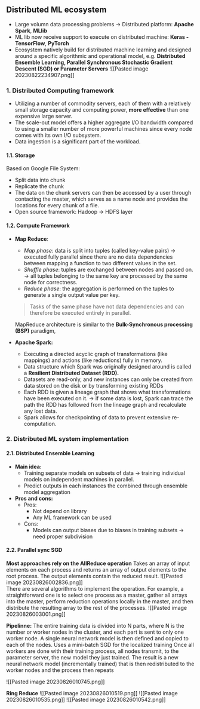 ## Distributed ML ecosystem
- Large volumn data processing problems -> Distributed platform: **Apache Spark**, **MLlib**
- ML lib now receive support to execute on distributed machine: **Keras - TensorFlow**, **PyTorch**
- Ecosystem natively build for distributed machine learning and designed around a specific algorithmic and operational model, e.g. **Distributed Ensemble Learning, Parallel Synchronous Stochastic Gradient Descent (SGD) or Parameter Servers**
![[Pasted image 20230822234907.png]]
### 1. Distributed Computing framework 
- Utilizing a number of commodity servers, each of them with a relatively small storage capacity and computing power, **more effective** than one expensive large server.
- The scale-out model offers a higher aggregate I/O bandwidth compared to using a smaller number of more powerful machines since every node comes with its own I/O subsystem.
- Data ingestion is a significant part of the workload.
#### 1.1. Storage 
Based on Google File System: 
- Split data into chunk
- Replicate the chunk 
- The data on the chunk servers can then be accessed by a user through contacting the master, which serves as a name node and provides the locations for every chunk of a file.
- Open source framework: Hadoop  -> HDFS layer

#### 1.2. Compute Framework 
- **Map Reduce**:
	- *Map phase*: data is split into tuples (called key-value pairs) -> executed fully parallel since there are no data dependencies between mapping a function to two different values in the set.
	- *Shuffle phase*: tuples are exchanged between nodes and passed on. -> all tuples belonging to the same key are processed by the same node for correctness.
	- *Reduce phase*: the aggregation is performed on the tuples to generate a single output value per key.

	> Tasks of the same phase have not data dependencies and can therefore be executed entirely in parallel.	

	MapReduce architecture is similar to the **Bulk-Synchronous processing (BSP)** paradigm,

- **Apache Spark:** 
	- Executing a directed acyclic graph of transformations (like mappings) and actions (like reductions) fully in memory.
	- Data structure which Spark was originally designed around is called a **Resilient Distributed Dataset (RDD).**
	- Datasets are read-only, and new instances can only be created from data stored on the disk or by transforming existing RDDs
	- Each RDD is given a lineage graph that shows what transformations have been executed on it. -> if some data is lost, Spark can trace the path the RDD has followed from the lineage graph and recalculate any lost data.
	- Spark allows for checkpointing of data to prevent extensive re-computation.

### 2. Distributed ML system implementation 
#### 2.1. Distributed Ensemble Learning 
- **Main idea:** 
	- Training separate models on subsets of data -> training individual models on independent machines in parallel.
	- Predict outputs in each instances the combined through ensemble model aggregation 
- **Pros and cons:**
	- Pros: 
		- Not depend on library
		- Any ML framework can be used 
	- Cons: 
		- Models can output biases due to biases in training subsets -> need proper subdivision
#### 2.2. Parallel sync SGD 
**Most approaches rely on the AllReduce operation**
Takes an array of input elements on each process and returns an array of output elements to the root process. The output elements contain the reduced result.
![[Pasted image 20230826002836.png]]
   
There are several algorithms to implement the operation. For example, a straightforward one is to select one process as a master, gather all arrays into the master, perform reduction operations locally in the master, and then distribute the resulting array to the rest of the processes.
![[Pasted image 20230826003001.png]]

**Pipelinne:**
The entire training data is divided into N parts, where N is the number or worker nodes in the cluster, and each part is sent to only one worker node.
A single neural network model is then defined and copied to each of the nodes.
Uses a mini-batch SGD for the localized training
Once all workers are done with their training process, all nodes transmit, to the parameter server, the new model they just trained.
The result is a new neural network model (incrementally trained) that is then redistributed to the worker nodes and the process then repeats

![[Pasted image 20230826010745.png]]

**Ring Reduce**
![[Pasted image 20230826010519.png]]
![[Pasted image 20230826010535.png]]
![[Pasted image 20230826010542.png]]